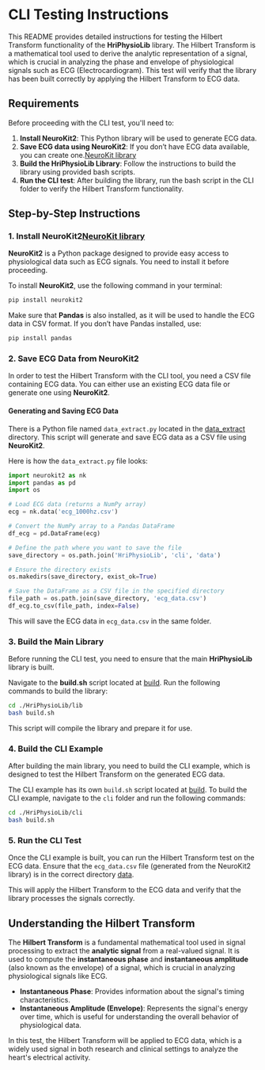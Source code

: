 # CLI Testing Instructions

This README provides detailed instructions for testing the Hilbert Transform functionality of the **HriPhysioLib** library. The Hilbert Transform is a mathematical tool used to derive the analytic representation of a signal, which is crucial in analyzing the phase and envelope of physiological signals such as ECG (Electrocardiogram). This test will verify that the library has been built correctly by applying the Hilbert Transform to ECG data.

## Requirements

Before proceeding with the CLI test, you'll need to:

1. **Install NeuroKit2**: This Python library will be used to generate ECG data.
2. **Save ECG data using NeuroKit2**: If you don’t have ECG data available, you can create one.[NeuroKit library](https://github.com/neuropsychology/NeuroKit)
3. **Build the HriPhysioLib Library**: Follow the instructions to build the library using provided bash scripts.
4. **Run the CLI test**: After building the library, run the bash script in the CLI folder to verify the Hilbert Transform functionality.

## Step-by-Step Instructions

### 1. Install NeuroKit2[NeuroKit library](https://github.com/neuropsychology/NeuroKit)

**NeuroKit2** is a Python package designed to provide easy access to physiological data such as ECG signals. You need to install it before proceeding.

To install **NeuroKit2**, use the following command in your terminal:

```bash
pip install neurokit2
```

Make sure that **Pandas** is also installed, as it will be used to handle the ECG data in CSV format. If you don’t have Pandas installed, use:

```bash
pip install pandas
```

### 2. Save ECG Data from NeuroKit2

In order to test the Hilbert Transform with the CLI tool, you need a CSV file containing ECG data. You can either use an existing ECG data file or generate one using **NeuroKit2**.

#### Generating and Saving ECG Data
There is a Python file named `data_extract.py` located in the [data_extract](./data/data_extract.py) directory. This script will generate and save ECG data as a CSV file using **NeuroKit2**.

Here is how the `data_extract.py` file looks:

```python
import neurokit2 as nk
import pandas as pd
import os

# Load ECG data (returns a NumPy array)
ecg = nk.data('ecg_1000hz.csv')

# Convert the NumPy array to a Pandas DataFrame
df_ecg = pd.DataFrame(ecg)

# Define the path where you want to save the file
save_directory = os.path.join('HriPhysioLib', 'cli', 'data')

# Ensure the directory exists
os.makedirs(save_directory, exist_ok=True)

# Save the DataFrame as a CSV file in the specified directory
file_path = os.path.join(save_directory, 'ecg_data.csv')
df_ecg.to_csv(file_path, index=False)
```

This will save the ECG data in `ecg_data.csv` in the same folder.

### 3. Build the Main Library

Before running the CLI test, you need to ensure that the main **HriPhysioLib** library is built.

Navigate to the **build.sh** script located at [build](../lib/build.sh). Run the following commands to build the library:

```bash
cd ./HriPhysioLib/lib
bash build.sh
```

This script will compile the library and prepare it for use.

### 4. Build the CLI Example

After building the main library, you need to build the CLI example, which is designed to test the Hilbert Transform on the generated ECG data.

The CLI example has its own `build.sh` script located at [build](build.sh). To build the CLI example, navigate to the `cli` folder and run the following commands:

```bash
cd ./HriPhysioLib/cli
bash build.sh
```

### 5. Run the CLI Test

Once the CLI example is built, you can run the Hilbert Transform test on the ECG data. Ensure that the `ecg_data.csv` file (generated from the NeuroKit2 library) is in the correct directory [data](./data).


This will apply the Hilbert Transform to the ECG data and verify that the library processes the signals correctly.

## Understanding the Hilbert Transform

The **Hilbert Transform** is a fundamental mathematical tool used in signal processing to extract the **analytic signal** from a real-valued signal. It is used to compute the **instantaneous phase** and **instantaneous amplitude** (also known as the envelope) of a signal, which is crucial in analyzing physiological signals like ECG.

- **Instantaneous Phase**: Provides information about the signal's timing characteristics.
- **Instantaneous Amplitude (Envelope)**: Represents the signal's energy over time, which is useful for understanding the overall behavior of physiological data.

In this test, the Hilbert Transform will be applied to ECG data, which is a widely used signal in both research and clinical settings to analyze the heart's electrical activity.